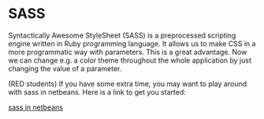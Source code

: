 # SASS 
Syntactically Awesome StyleSheet (SASS) is a preprocessed scripting engine written in Ruby programming language. It allows us to make CSS in a more programmatic way with parameters.
This is a great advantage. Now we can change e.g. a color theme throughout the whole application by just changing the value of a parameter.  

(RED students) If you have some extra time, you may want to play around with sass in netbeans. Here is a link to get you started:   

[sass in netbeans](https://medium.com/@raaechelb/sass-installing-on-netbeans-and-getting-started-2b5ce99d985c)
